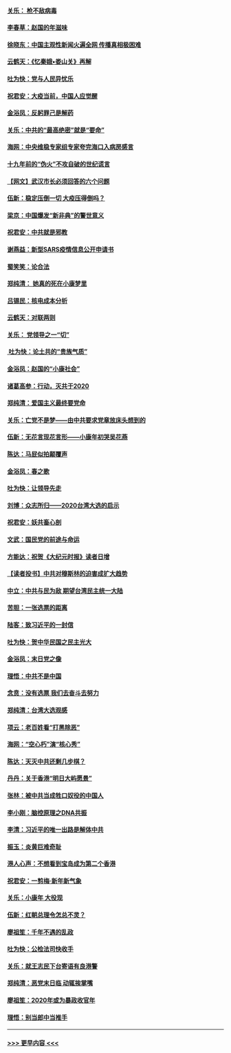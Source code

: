 #### [关乐： 枪不敌病毒](../pages/nsc993/n11826746.md?t=01281333) 
#### [李春草：赵国的年滋味](../pages/nsc993/n11826321.md?t=01281333) 
#### [徐晓东：中国主观性新闻火遍全网 传播真相极困难](../pages/nsc993/n11826508.md?t=01281333) 
#### [云鹤天：《忆秦娥▪娄山关》再解](../pages/nsc993/n11824682.md?t=01281333) 
#### [吐为快：党与人民异忧乐](../pages/nsc993/n11824660.md?t=01281333) 
#### [祝君安：大疫当前，中国人应觉醒](../pages/nsc993/n11821946.md?t=01281333) 
#### [金浴凤：反躬罪己是解药](../pages/nsc993/n11820280.md?t=01281333) 
#### [关乐：中共的“最高绝密”就是“要命”](../pages/nsc993/n11816946.md?t=01281333) 
#### [海网：中央维稳专家组专家夸完海口入病房感言](../pages/nsc993/n11815138.md?t=01281333) 
#### [十九年前的“伪火”不攻自破的世纪谎言](../pages/nsc993/n11813238.md?t=01281333) 
#### [【网文】武汉市长必须回答的六个问题](../pages/nsc993/n11813848.md?t=01281333) 
#### [伍新：稳定压倒一切 大疫压得倒吗？](../pages/nsc993/n11812634.md?t=01281333) 
#### [梁京：中国爆发“新非典”的警世意义](../pages/nsc993/n11812554.md?t=01281333) 
#### [祝君安：中共就是邪教](../pages/nsc993/n11812431.md?t=01281333) 
#### [谢燕益：新型SARS疫情信息公开申请书](../pages/nsc993/n11808840.md?t=01281333) 
#### [蜀笑笑：论合法](../pages/nsc993/n11808064.md?t=01281333) 
#### [郑纯清： 她真的死在小康梦里](../pages/nsc993/n11806623.md?t=01281333) 
#### [吕锡民：核电成本分析](../pages/nsc993/n11806284.md?t=01281333) 
#### [云鹤天：对联两则](../pages/nsc993/n11805957.md?t=01281333) 
#### [关乐： 党领导之一“切”](../pages/nsc993/n11804505.md?t=01281333) 
#### [ 吐为快：论土共的“贵族气质”](../pages/nsc993/n11804490.md?t=01281333) 
#### [金浴凤：赵国的“小康社会”](../pages/nsc993/n11804452.md?t=01281333) 
#### [诸葛高参：行动，灭共于2020](../pages/nsc993/n11804120.md?t=01281333) 
#### [郑纯清：爱国主义最终要党命](../pages/nsc993/n11802197.md?t=01281333) 
#### [关乐：亡党不是梦——由中共要求党章放床头想到的](../pages/nsc993/n11802156.md?t=01281333) 
#### [伍新：无花言现花言形——小康年初哭吴花燕](../pages/nsc993/n11800044.md?t=01281333) 
#### [陈达：马屁似拍颠覆声](../pages/nsc993/n11800010.md?t=01281333) 
#### [金浴凤：春之歌](../pages/nsc993/n11797687.md?t=01281333) 
#### [吐为快：让领导先走](../pages/nsc993/n11797512.md?t=01281333) 
#### [刘博：众志所归——2020台湾大选的启示](../pages/nsc993/n11796878.md?t=01281333) 
#### [祝君安：妖共畜心剖](../pages/nsc993/n11794273.md?t=01281333) 
#### [文武：国民党的前途与命运](../pages/nsc993/n11794198.md?t=01281333) 
#### [方能达：祝贺《大纪元时报》读者日增](../pages/nsc993/n11793807.md?t=01281333) 
#### [【读者投书】中共对穆斯林的迫害成扩大趋势](../pages/nsc993/n11791371.md?t=01281333) 
#### [中立：中共与民为敌 期望台湾民主统一大陆](../pages/nsc993/n11790392.md?t=01281333) 
#### [苦胆：一张选票的距离](../pages/nsc993/n11788914.md?t=01281333) 
#### [陆客：致习近平的一封信](../pages/nsc993/n11788867.md?t=01281333) 
#### [吐为快：贺中华民国之民主光大](../pages/nsc993/n11788618.md?t=01281333) 
#### [金浴凤：末日党之像](../pages/nsc993/n11787475.md?t=01281333) 
#### [理悟：中共不是中国](../pages/nsc993/n11787463.md?t=01281333) 
#### [念贲：没有选票  我们去奋斗去努力](../pages/nsc993/n11787398.md?t=01281333) 
#### [郑纯清：台湾大选观感](../pages/nsc993/n11786210.md?t=01281333) 
#### [项云：老百姓看“打黑除恶”](../pages/nsc993/n11785398.md?t=01281333) 
#### [海网：“空心朽”演“核心秀”](../pages/nsc993/n11783874.md?t=01281333) 
#### [陈达：天灭中共还剩几步棋？](../pages/nsc993/n11783719.md?t=01281333) 
#### [丹丹：关于香港“明日大屿愿景”](../pages/nsc993/n11783273.md?t=01281333) 
#### [张林：被中共当成牲口奴役的中国人](../pages/nsc993/n11782397.md?t=01281333) 
#### [李小刚：脑控原理之DNA共振](../pages/nsc993/n11780962.md?t=01281333) 
#### [李清：习近平的唯一出路是解体中共](../pages/nsc993/n11780866.md?t=01281333) 
#### [振玉：炎黄巨难奇耻](../pages/nsc993/n11779632.md?t=01281333) 
#### [港人心声：不想看到宝岛成为第二个香港](../pages/nsc993/n11778817.md?t=01281333) 
#### [祝君安：一剪梅‧新年新气象](../pages/nsc993/n11776340.md?t=01281333) 
#### [关乐：小康年 大役现](../pages/nsc993/n11774213.md?t=01281333) 
#### [伍新：红朝总理令怎总不灵？](../pages/nsc993/n11770813.md?t=01281333) 
#### [廖祖笙：千年不遇的乱政](../pages/nsc993/n11770373.md?t=01281333) 
#### [吐为快：公检法司快收手](../pages/nsc993/n11770359.md?t=01281333) 
#### [关乐：就王志民下台寄语有良港警](../pages/nsc993/n11769903.md?t=01281333) 
#### [郑纯清：恶党末日临 动辄挨掌嘴](../pages/nsc993/n11769356.md?t=01281333) 
#### [廖祖笙：2020年或为暴政收官年](../pages/nsc993/n11768216.md?t=01281333) 
#### [理悟：别当郎中当推手](../pages/nsc993/n11768243.md?t=01281333) 

----
#### [ >>> 更早内容 <<< ](../indexes/nsc993-earlier.md)
